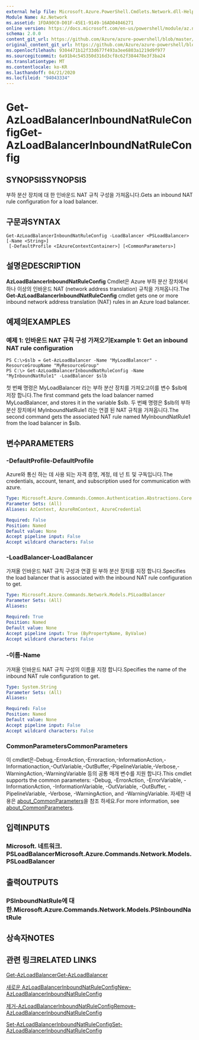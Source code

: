 ```yaml
---
external help file: Microsoft.Azure.PowerShell.Cmdlets.Network.dll-Help.xml
Module Name: Az.Network
ms.assetid: 1FDA90C0-D01F-45E1-9149-16AD04046271
online version: https://docs.microsoft.com/en-us/powershell/module/az.network/get-azloadbalancerinboundnatruleconfig
schema: 2.0.0
content_git_url: https://github.com/Azure/azure-powershell/blob/master/src/Network/Network/help/Get-AzLoadBalancerInboundNatRuleConfig.md
original_content_git_url: https://github.com/Azure/azure-powershell/blob/master/src/Network/Network/help/Get-AzLoadBalancerInboundNatRuleConfig.md
ms.openlocfilehash: 9304471b12f33d677f493a3ee6803a1219d9f977
ms.sourcegitcommit: 6a91b4c545350d316d3cf8c62f384478e3f3ba24
ms.translationtype: MT
ms.contentlocale: ko-KR
ms.lasthandoff: 04/21/2020
ms.locfileid: "94043334"
---
```

# <span data-ttu-id="9387a-101">Get-AzLoadBalancerInboundNatRuleConfig</span><span class="sxs-lookup"><span data-stu-id="9387a-101">Get-AzLoadBalancerInboundNatRuleConfig</span></span>

## <span data-ttu-id="9387a-102">SYNOPSIS</span><span class="sxs-lookup"><span data-stu-id="9387a-102">SYNOPSIS</span></span>
<span data-ttu-id="9387a-103">부하 분산 장치에 대 한 인바운드 NAT 규칙 구성을 가져옵니다.</span><span class="sxs-lookup"><span data-stu-id="9387a-103">Gets an inbound NAT rule configuration for a load balancer.</span></span>

## <span data-ttu-id="9387a-104">구문과</span><span class="sxs-lookup"><span data-stu-id="9387a-104">SYNTAX</span></span>

```
Get-AzLoadBalancerInboundNatRuleConfig -LoadBalancer <PSLoadBalancer> [-Name <String>]
 [-DefaultProfile <IAzureContextContainer>] [<CommonParameters>]
```

## <span data-ttu-id="9387a-105">설명은</span><span class="sxs-lookup"><span data-stu-id="9387a-105">DESCRIPTION</span></span>
<span data-ttu-id="9387a-106">**AzLoadBalancerInboundNatRuleConfig** Cmdlet은 Azure 부하 분산 장치에서 하나 이상의 인바운드 NAT (network address translation) 규칙을 가져옵니다.</span><span class="sxs-lookup"><span data-stu-id="9387a-106">The **Get-AzLoadBalancerInboundNatRuleConfig** cmdlet gets one or more inbound network address translation (NAT) rules in an Azure load balancer.</span></span>

## <span data-ttu-id="9387a-107">예제의</span><span class="sxs-lookup"><span data-stu-id="9387a-107">EXAMPLES</span></span>

### <span data-ttu-id="9387a-108">예제 1: 인바운드 NAT 규칙 구성 가져오기</span><span class="sxs-lookup"><span data-stu-id="9387a-108">Example 1: Get an inbound NAT rule configuration</span></span>
```
PS C:\>$slb = Get-AzLoadBalancer -Name "MyLoadBalancer" -ResourceGroupName "MyResourceGroup"
PS C:\> Get-AzLoadBalancerInboundNatRuleConfig -Name "MyInboundNatRule1" -LoadBalancer $slb
```

<span data-ttu-id="9387a-109">첫 번째 명령은 MyLoadBalancer 라는 부하 분산 장치를 가져오고이를 변수 $slb에 저장 합니다.</span><span class="sxs-lookup"><span data-stu-id="9387a-109">The first command gets the load balancer named MyLoadBalancer, and stores it in the variable $slb.</span></span>
<span data-ttu-id="9387a-110">두 번째 명령은 $slb의 부하 분산 장치에서 MyInboundNatRule1 라는 연결 된 NAT 규칙을 가져옵니다.</span><span class="sxs-lookup"><span data-stu-id="9387a-110">The second command gets the associated NAT rule named MyInboundNatRule1 from the load balancer in $slb.</span></span>

## <span data-ttu-id="9387a-111">변수</span><span class="sxs-lookup"><span data-stu-id="9387a-111">PARAMETERS</span></span>

### <span data-ttu-id="9387a-112">-DefaultProfile</span><span class="sxs-lookup"><span data-stu-id="9387a-112">-DefaultProfile</span></span>
<span data-ttu-id="9387a-113">Azure와 통신 하는 데 사용 되는 자격 증명, 계정, 테 넌 트 및 구독입니다.</span><span class="sxs-lookup"><span data-stu-id="9387a-113">The credentials, account, tenant, and subscription used for communication with azure.</span></span>

```yaml
Type: Microsoft.Azure.Commands.Common.Authentication.Abstractions.Core.IAzureContextContainer
Parameter Sets: (All)
Aliases: AzContext, AzureRmContext, AzureCredential

Required: False
Position: Named
Default value: None
Accept pipeline input: False
Accept wildcard characters: False
```

### <span data-ttu-id="9387a-114">-LoadBalancer</span><span class="sxs-lookup"><span data-stu-id="9387a-114">-LoadBalancer</span></span>
<span data-ttu-id="9387a-115">가져올 인바운드 NAT 규칙 구성과 연결 된 부하 분산 장치를 지정 합니다.</span><span class="sxs-lookup"><span data-stu-id="9387a-115">Specifies the load balancer that is associated with the inbound NAT rule configuration to get.</span></span>

```yaml
Type: Microsoft.Azure.Commands.Network.Models.PSLoadBalancer
Parameter Sets: (All)
Aliases:

Required: True
Position: Named
Default value: None
Accept pipeline input: True (ByPropertyName, ByValue)
Accept wildcard characters: False
```

### <span data-ttu-id="9387a-116">-이름</span><span class="sxs-lookup"><span data-stu-id="9387a-116">-Name</span></span>
<span data-ttu-id="9387a-117">가져올 인바운드 NAT 규칙 구성의 이름을 지정 합니다.</span><span class="sxs-lookup"><span data-stu-id="9387a-117">Specifies the name of the inbound NAT rule configuration to get.</span></span>

```yaml
Type: System.String
Parameter Sets: (All)
Aliases:

Required: False
Position: Named
Default value: None
Accept pipeline input: False
Accept wildcard characters: False
```

### <span data-ttu-id="9387a-118">CommonParameters</span><span class="sxs-lookup"><span data-stu-id="9387a-118">CommonParameters</span></span>
<span data-ttu-id="9387a-119">이 cmdlet은-Debug,-ErrorAction,-Erroraction,-InformationAction,-Informationaction,-OutVariable,-OutBuffer,-PipelineVariable,-Verbose,-WarningAction,-WarningVariable 등의 공통 매개 변수를 지원 합니다.</span><span class="sxs-lookup"><span data-stu-id="9387a-119">This cmdlet supports the common parameters: -Debug, -ErrorAction, -ErrorVariable, -InformationAction, -InformationVariable, -OutVariable, -OutBuffer, -PipelineVariable, -Verbose, -WarningAction, and -WarningVariable.</span></span> <span data-ttu-id="9387a-120">자세한 내용은 [about_CommonParameters](http://go.microsoft.com/fwlink/?LinkID=113216)을 참조 하세요.</span><span class="sxs-lookup"><span data-stu-id="9387a-120">For more information, see [about_CommonParameters](http://go.microsoft.com/fwlink/?LinkID=113216).</span></span>

## <span data-ttu-id="9387a-121">입력</span><span class="sxs-lookup"><span data-stu-id="9387a-121">INPUTS</span></span>

### <span data-ttu-id="9387a-122">Microsoft. 네트워크. PSLoadBalancer</span><span class="sxs-lookup"><span data-stu-id="9387a-122">Microsoft.Azure.Commands.Network.Models.PSLoadBalancer</span></span>

## <span data-ttu-id="9387a-123">출력</span><span class="sxs-lookup"><span data-stu-id="9387a-123">OUTPUTS</span></span>

### <span data-ttu-id="9387a-124">PSInboundNatRule에 대 한.</span><span class="sxs-lookup"><span data-stu-id="9387a-124">Microsoft.Azure.Commands.Network.Models.PSInboundNatRule</span></span>

## <span data-ttu-id="9387a-125">상속자</span><span class="sxs-lookup"><span data-stu-id="9387a-125">NOTES</span></span>

## <span data-ttu-id="9387a-126">관련 링크</span><span class="sxs-lookup"><span data-stu-id="9387a-126">RELATED LINKS</span></span>

[<span data-ttu-id="9387a-127">Get-AzLoadBalancer</span><span class="sxs-lookup"><span data-stu-id="9387a-127">Get-AzLoadBalancer</span></span>](./Get-AzLoadBalancer.md)

[<span data-ttu-id="9387a-128">새로운 AzLoadBalancerInboundNatRuleConfig</span><span class="sxs-lookup"><span data-stu-id="9387a-128">New-AzLoadBalancerInboundNatRuleConfig</span></span>](./New-AzLoadBalancerInboundNatRuleConfig.md)

[<span data-ttu-id="9387a-129">제거-AzLoadBalancerInboundNatRuleConfig</span><span class="sxs-lookup"><span data-stu-id="9387a-129">Remove-AzLoadBalancerInboundNatRuleConfig</span></span>](./Remove-AzLoadBalancerInboundNatRuleConfig.md)

[<span data-ttu-id="9387a-130">Set-AzLoadBalancerInboundNatRuleConfig</span><span class="sxs-lookup"><span data-stu-id="9387a-130">Set-AzLoadBalancerInboundNatRuleConfig</span></span>](./Set-AzLoadBalancerInboundNatRuleConfig.md)


